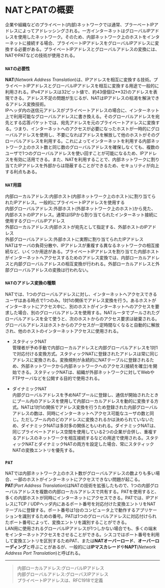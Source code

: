 # NATとPATの概要
企業や組織などのプライベート(内部)ネットワークでは通常、プラーベートIPアドレスによってアドレッシングされる。一方インターネットはグローバルIPアドレスを使用したネットワーク。そのため、内部ネットワーク上のホストをインターネットに接続する場合、プライベートIPアドレスをグローバルIPアドレスに変換する必要がある。プライベートIPアドレスとグローバルアドレスの変換には、NATやPATなどの技術が使用される。

### `NATの必要性`
**NAT**(*Network Address Translation*)は、IPアドレスを相互に変換する技術。プライベートIPアドレスとグローバルIPアドレスを相互に変換する用途で一般的に利用される。IPv4アドレスは32ビット値で、約43億個(2**32)のアドレスを表現できる。アドレス不足の問題が生じるが、NATはIPアドレスの枯渇を解決できるアドレス変換技術。  
IPヘッダ内の送信元アドレスがプライベートアドレスの場合に、インターネット上で利用可能なグローバルアドレスに書き換える。そのグローバルアドレスを宛先とする応答パケットでは、宛先アドレスを元のプライベートアドレスに変換する。つまり、インターネットへのアクセスが必要になったホストが一時的にグローバルアドレスを使用し、不要になればアドレスを解放して他のホストがそのグローバルアドレスを利用する。これによってインターネットを利用する内部ネットワーク上のホスト数と同じ数のグローバルアドレスを確保しなくても、複数のユーザで1つのグローバルアドレスを使い回すことが可能になるため、IPアドレスを有効に活用できる。また、NATを利用することで、内部ネットワークに割り当てたIPアドレスを外部からは隠蔽することができるため、セキュリティが向上する利点もある。

### `NAT用語`
内部ローカルアドレス:内部ホスト(内部ネットワーク上のホスト)に割り当てられたIPアドレス。一般的にプライベートIPアドレスを使用する  
内部グローバルアドレス:外部ホスト(外部ネットワーク上のホスト)から見た、内部ホストのIPアドレス。通常はISPから割り当てられたインターネット接続に使用するグローバルIPアドレス  
外部ローカルアドレス:内部ホストが宛先として指定する、外部ホストのIPアドレス  
外部グローバルアドレス:外部ホストに実際に割り当てられたIPアドレス  
NATはサーバの負荷分散や、IPアドレスが重複する異なるネットワークの相互接続など、いくつか用途がある。プライベートIPアドレスを割り当てた内部ホストがインターネットへアクセスするためのアドレス変換では、内部ローカルアドレスと内部グローバルアドレスの相互変換が行われる。外部ローカルアドレスと外部グローバルアドレスの変換は行われない。

### `NATのアドレス変換の種類`
NATでは、1つのグローバルアドレスに対し、インターネットへアクセスできるユーザはある時点で1つのみ。1対1の関係でアドレス変換を行う。あるホストがインターネットにアクセス中に、別のホストがインターネットへのアクセスを要求した場合、別のグローバルアドレスを使用する。NATルータでプールされたグローバルアドレスを全て使うと、次のホストからのアクセス要求は破棄される。グローバルアドレスはホストからのアクセスが一定時間なくなると自動的に解放され、他のホストのインターネットアクセスに使用される。

- スタティックNAT  
管理者が予め手動で内部ローカルアドレスと内部グローバルアドレスを1対1で対応付ける変換方式。スタティックNATに登録されたアドレスは常に同じアドレスに変換される。変換規則が永続的にNATテーブルに登録されるため、外部ネットワークから内部ネットワークへのアクセス(接続を確立)を開始できる。スタティックNATは、組織が外部ネットワークに対してWebやFTPサーバなどを公開する目的で使用される。

- ダイナミックNAT  
内部グローバルアドレスを予めNATプールに登録し、通信が開始されたときにプール内のアドレスを使用して内部ローカルアドレスを動的に変換する方式。NATは1対1の関係でアドレス変換を行うため登録された内部グローバルアドレスの数は、同時にインターネットへアクセス可能なユーザの数と同じ。ただしプール内のどのアドレスに変換されるかは決められていないため、ダイナミックNATは多対多の関係ともいわれる。ダイナミックNATは、同じプライベートアドレス空間を使用している2つの企業が合併し、重複するアドレスのネットワークを相互接続するなどの用途で使用される。スタティックNATとダイナミックNATの両方を設定した場合、常にスタティックNATの変換エントリを優先する。

### `PAT`
NATでは内部ネットワーク上のホスト数がグローバルアドレスの数よりも多い場合、一部のホストがインターネットにアクセスできない問題が起こる。**PAT**(*Port Address Translation*)はNATの技術を拡張したもので、1つの内部グローバルアドレスを複数の内部ローカルアドレスで共有する。PATを使用すると、多くの内部ホストが同時にインターネットにアクセスできる。PATでは、IPアドレスにTCP / UDPヘッダ内にあるポート番号を対応付けた変換エントリをNATテーブルに登録する。ポート番号は1台のコンピュータ上で動作するアプリケーションを識別するための番号。PATは1つのグローバルアドレスに対応付けられたポート番号によって、変換エントリを識別することができる。  
LAN用に使用されるグローバルIPアドレスが1つしかない場合でも、多くの端末をインターネットアクセスをさせることができる。シスコではポート番号を利用して変換エントリを区別するためPAT、または**NATオーバーロード**、**オーバーローディング**と呼ぶことがあるが、一般的には**IPマスカレード**や**NAPT**(*Network Address Port Translation*)と呼ばれる。

---
> 内部ローカルアドレス:グローバルIPアドレス  
> 内部グローバルアドレス:グローバスIPアドレス  
> プライベートIPアドレスは、RFC1918で定義
